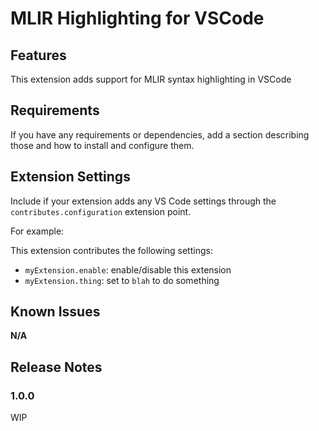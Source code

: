 # MLIR Highlighting for VSCode

## Features

This extension adds support for MLIR syntax highlighting in VSCode

## Requirements

If you have any requirements or dependencies, add a section describing those and how to install and configure them.

## Extension Settings

Include if your extension adds any VS Code settings through the `contributes.configuration` extension point.

For example:

This extension contributes the following settings:

* `myExtension.enable`: enable/disable this extension
* `myExtension.thing`: set to `blah` to do something

## Known Issues

**N/A**

## Release Notes

### 1.0.0

WIP
